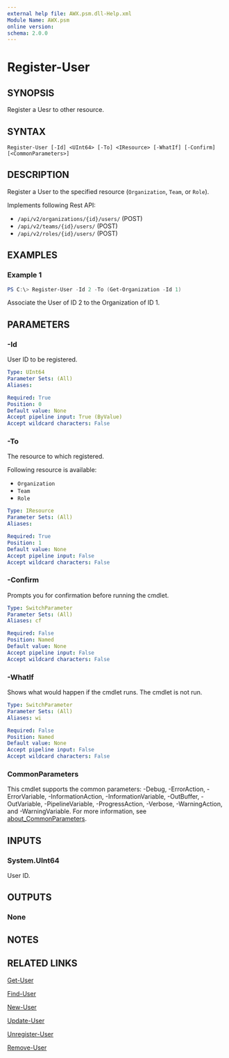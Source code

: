 ```yaml
---
external help file: AWX.psm.dll-Help.xml
Module Name: AWX.psm
online version:
schema: 2.0.0
---
```


# Register-User

## SYNOPSIS
Register a Uesr to other resource.

## SYNTAX

```
Register-User [-Id] <UInt64> [-To] <IResource> [-WhatIf] [-Confirm] [<CommonParameters>]
```

## DESCRIPTION
Register a User to the specified resource (`Organization`, `Team`, or `Role`).

Implements following Rest API:  
- `/api/v2/organizations/{id}/users/` (POST)  
- `/api/v2/teams/{id}/users/` (POST)  
- `/api/v2/roles/{id}/users/` (POST)

## EXAMPLES

### Example 1
```powershell
PS C:\> Register-User -Id 2 -To (Get-Organization -Id 1)
```

Associate the User of ID 2 to the Organization of ID 1.

## PARAMETERS

### -Id
User ID to be registered.

```yaml
Type: UInt64
Parameter Sets: (All)
Aliases:

Required: True
Position: 0
Default value: None
Accept pipeline input: True (ByValue)
Accept wildcard characters: False
```

### -To
The resource to which registered.

Following resource is available:  
- `Organization`  
- `Team`  
- `Role`

```yaml
Type: IResource
Parameter Sets: (All)
Aliases:

Required: True
Position: 1
Default value: None
Accept pipeline input: False
Accept wildcard characters: False
```

### -Confirm
Prompts you for confirmation before running the cmdlet.

```yaml
Type: SwitchParameter
Parameter Sets: (All)
Aliases: cf

Required: False
Position: Named
Default value: None
Accept pipeline input: False
Accept wildcard characters: False
```

### -WhatIf
Shows what would happen if the cmdlet runs.
The cmdlet is not run.

```yaml
Type: SwitchParameter
Parameter Sets: (All)
Aliases: wi

Required: False
Position: Named
Default value: None
Accept pipeline input: False
Accept wildcard characters: False
```

### CommonParameters
This cmdlet supports the common parameters: -Debug, -ErrorAction, -ErrorVariable, -InformationAction, -InformationVariable, -OutBuffer, -OutVariable, -PipelineVariable, -ProgressAction, -Verbose, -WarningAction, and -WarningVariable. For more information, see [about_CommonParameters](http://go.microsoft.com/fwlink/?LinkID=113216).

## INPUTS

### System.UInt64
User ID.

## OUTPUTS

### None

## NOTES

## RELATED LINKS

[Get-User](Get-User.md)

[Find-User](Find-User.md)

[New-User](New-User.md)

[Update-User](Update-User.md)

[Unregister-User](Unregister-User.md)

[Remove-User](Remove-User.md)
